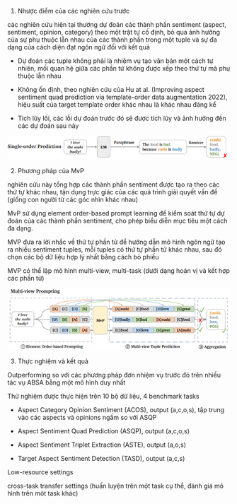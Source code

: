 1. Nhược điểm của các nghiên cứu trước

các nghiên cứu hiện tại thường dự đoán các thành phần sentiment (aspect, sentiment, opinion, category) theo một trật tự cố định, bỏ qua ảnh hưởng của sự phụ thuộc lẫn nhau của các thành phần trong một tuple và sự đa dạng của cách diện đạt ngôn ngữ đối với kết quả

- Dự đoán các tuple không phải là nhiệm vụ tạo văn bản một cách tự nhiên, mối quan hệ giữa các phần tử không được xếp theo thứ tự mà phụ thuộc lẫn nhau

- Không ổn định, theo nghiên cứu của Hu at al. (Improving aspect sentiment quad prediction via template-order data augmentation 2022), hiệu suất của target template order khác nhau là khác nhau đáng kể

- Tích lũy lối, các lỗi dự đoán trước đó sẽ được tích lũy và ảnh hưởng đến các dự đoán sau này

![alt text](image.png)

2. Phương pháp của MvP

nghiên cứu này tổng hợp các thành phần sentiment được tạo ra theo các thứ tự khác nhau, tận dụng trực giác của các quá trình giải quyết vấn đề (giống con người từ các góc nhìn khác nhau)

MvP sử dụng element order-based prompt learning để kiểm soát thứ tự dự đoán của các thành phần sentiment, cho phép biểu diễn mục tiêu một cách đa dạng.

MVP đưa ra lời nhắc về thứ tự phần tử để hướng dẫn mô hình ngôn ngữ tạo ra nhiều sentiment tuples, mỗi tuples có thứ tự phần tử khác nhau, sau đó chọn các bộ dữ liệu hợp lý nhất bằng cách bỏ phiếu

MVP có thể lập mô hình multi-view, multi-task (dưới dạng hoán vị và kết hợp các phần tử)

![alt text](image-1.png)



3. Thực nghiệm và kết quả

Outperforming so với các phương pháp đơn nhiệm vụ trước đó trên nhiều tác vụ ABSA bằng một mô hình duy nhất

Thử nghiệm được thực hiện trên 10 bộ dữ liệu, 4 benchmark tasks

- Aspect Category Opinion Sentiment (ACOS), output (a,c,o,s), tập trung vào các aspects và opinions ngầm so với ASQP

- Aspect Sentiment Quad Prediction  (ASQP), output (a,c,o,s)

- Aspect Sentiment Triplet Extraction (ASTE), output (a,o,s)

- Target Aspect Sentiment Detection (TASD), output (a,c,s)

Low-resource settings

cross-task transfer settings (huấn luyện trên một task cụ thể, đánh giá mô hình trên môt task khác)


